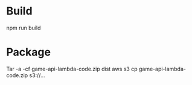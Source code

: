 # Build

npm run build

# Package

Tar -a -cf game-api-lambda-code.zip dist
aws s3 cp game-api-lambda-code.zip s3://...

